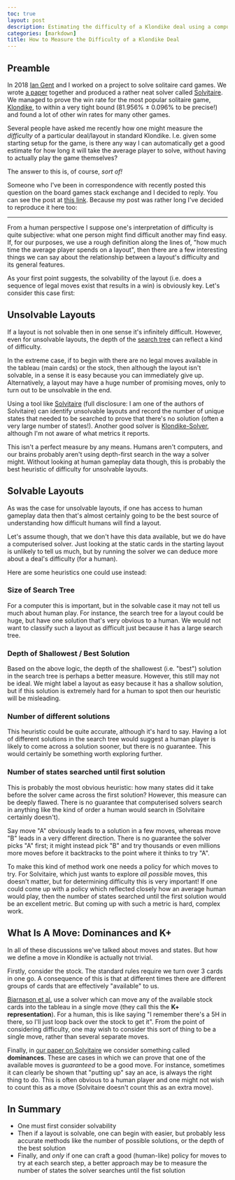```yaml
---
toc: true
layout: post
description: Estimating the difficulty of a Klondike deal using a computerised solver
categories: [markdown]
title: How to Measure the Difficulty of a Klondike Deal
---
```


## Preamble

In 2018 [Ian Gent](https://ipg.host.cs.st-andrews.ac.uk/) and I worked on a project to solve solitaire card games. We wrote [a paper](https://arxiv.org/abs/1906.12314) together and produced a rather neat solver called [Solvitaire](https://github.com/thecharlieblake/Solvitaire). We managed to prove the win rate for the most popular solitaire game, [Klondike](https://en.wikipedia.org/wiki/Klondike_(solitaire)), to within a very tight bound (81.956% ± 0.096% to be precise!) and found a lot of other win rates for many other games.

Several people have asked me recently how one might measure the *difficulty* of a particular deal/layout in standard Klondike. I.e. given some starting setup for the game, is there any way I can automatically get a good estimate for how long it will take the average player to solve, without having to actually play the game themselves?

The answer to this is, of course, *sort of!*

Someone who I've been in correspondence with recently posted this question on the board games stack exchange and I decided to reply. You can see the post at [this link](https://boardgames.stackexchange.com/questions/53504/how-to-measure-the-difficulty-of-a-given-deal-in-klondike-solitaire). Because my post was rather long I've decided to reproduce it here too:

---

From a human perspective I suppose one's interpretation of difficulty is quite subjective: what one person might find difficult another may  find easy. If, for our purposes, we use a rough definition along the  lines of, "how much time the average player spends on a layout", then  there are a few interesting things we can say about the relationship  between a layout's difficulty and its general features.

As your first point suggests, the solvability of the layout (i.e.  does a sequence of legal moves exist that results in a win) is obviously key. Let's consider this case first:

## Unsolvable Layouts

If a layout is not solvable then in one sense it's infinitely difficult. However, even for unsolvable layouts, the depth of the [search tree](https://en.wikipedia.org/wiki/Search_tree) can reflect a kind of difficulty.

In the extreme case, if to begin with there are no legal moves  available in the tableau (main cards) or the stock, then although the  layout isn't solvable, in a sense it is easy because you can immediately give up. Alternatively, a layout may have a huge number of promising  moves, only to turn out to be unsolvable in the end.

Using a tool like [Solvitaire](https://github.com/thecharlieblake/Solvitaire) (full disclosure: I am one of the authors of Solvitaire) can identify  unsolvable layouts and record the number of unique states that needed to be searched to prove that there's no solution (often a very large  number of states!). Another good solver is [Klondike-Solver](https://github.com/ShootMe/Klondike-Solver), although I'm not aware of what metrics it reports.

This isn't a perfect measure by any means. Humans aren't computers,  and our brains probably aren't using depth-first search in the way a  solver might. Without looking at human gameplay data though, this is  probably the best heuristic of difficulty for unsolvable layouts.

## Solvable Layouts

As was the case for unsolvable layouts, if one has access to human  gameplay data then that's almost certainly going to be the best source  of understanding how difficult humans will find a layout.

Let's assume though, that we don't have this data available, but we  do have a computerised solver. Just looking at the static cards in the  starting layout is unlikely to tell us much, but by running the solver  we can deduce more about a deal's difficulty (for a human).

Here are some heuristics one could use instead:

### Size of Search Tree

For a computer this is important, but in the solvable case it may not tell us much about human play. For instance, the search tree for a  layout could be huge, but have one solution that's very obvious to a  human. We would not want to classify such a layout as difficult just  because it has a large search tree.

### Depth of Shallowest / Best Solution

Based on the above logic, the depth of the shallowest (i.e. "best")  solution in the search tree is perhaps a better measure. However, this  still may not be ideal. We might label a layout as easy because it has a shallow solution, but if this solution is extremely hard for a human to spot then our heuristic will be misleading.

### Number of different solutions

This heuristic could be quite accurate, although it's hard to say.  Having a lot of different solutions in the search tree would suggest a  human player is likely to come across a solution sooner, but there is no guarantee. This would certainly be something worth exploring further.

### Number of states searched until first solution

This is probably the most obvious heuristic: how many states did it  take before the solver came across the first solution? However, this  measure can be deeply flawed. There is no guarantee that computerised  solvers search in anything like the kind of order a human would search  in (Solvitaire certainly doesn't).

Say move "A" obviously leads to a solution in a few moves, whereas  move "B" leads in a very different direction. There is no guarantee the  solver picks "A" first; it might instead pick "B" and try thousands or  even millions more moves before it backtracks to the point where it  thinks to try "A".

To make this kind of method work one needs a policy for which moves to try. For Solvitaire, which just wants to explore *all possible* moves, this doesn't matter, but for determining difficulty this is very important! If one could come up with a  policy which reflected closely  how an average human would play, then the number of states searched  until the first solution would be an excellent metric. But coming up  with such a metric is hard, complex work.

## What Is A Move: Dominances and K+

In all of these discussions we've talked about moves and states. But how we define a move in Klondike is actually not trivial.

Firstly, consider the stock. The standard rules require we turn over 3 cards in one go. A consequence of this is that at different times there are different groups of cards that are effectively "available" to us.

[Bjarnason et al.](http://web.engr.oregonstate.edu/~afern/papers/solitaire.pdf) use a solver which can move any of the available stock cards into the tableau in a single move (they call this the **K+ representation**). For a human, this is like saying "I remember there's a 5H in there, so  I'll just loop back over the stock to get it". From the point of  considering difficulty, one may wish to consider this sort of thing to  be a single move, rather than several separate moves.

Finally, in [our paper on Solvitaire](https://arxiv.org/pdf/1906.12314.pdf) we consider something called **dominances**. These are cases in which we can prove that one of the available moves is *guaranteed* to be a good move. For instance, sometimes it can clearly be shown that "putting up" say an ace, is always the right thing to do. This is often obvious to a human player and one might not wish to count this as a  move (Solvitaire doesn't count this as an extra move).

## In Summary

- One must first consider solvability
- Then if a layout is solvable, one can begin with easier, but  probably less accurate methods like the number of possible solutions, or the depth of the best solution
- Finally, and *only* if one can craft a good (human-like)  policy for moves to try at each search step, a better approach may be to measure the number of states the solver searches until the fist  solution



